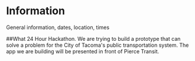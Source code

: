 # Information
General information, dates, location, times

##What
24 Hour Hackathon. We are trying to build a prototype that can solve a problem for the City of Tacoma's public transportation system. The app we are building will be presented in front of Pierce Transit. 
